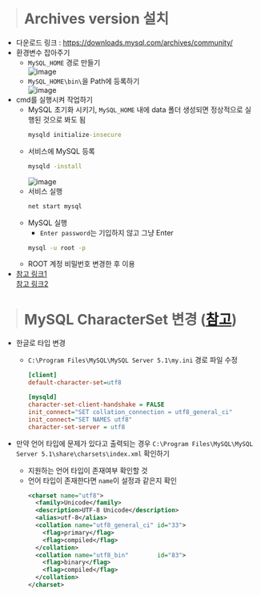 > # Archives version 설치

- 다운로드 링크 : https://downloads.mysql.com/archives/community/
- 환경변수 잡아주기
  - `MySQL_HOME` 경로 만들기<br /> ![image](https://user-images.githubusercontent.com/81629923/123509409-4c711680-d6b0-11eb-8aca-b0e6bc60b103.png)
  - `MySQL_HOME\bin\`을 Path에 등록하기<br /> ![image](https://user-images.githubusercontent.com/81629923/123509444-8f32ee80-d6b0-11eb-8f6c-0eea6168a2c7.png)
- cmd를 실행시켜 작업하기
  - MySQL 초기화 시키기, `MySQL_HOME` 내에 data 폴더 생성되면 정상적으로 실행된 것으로 봐도 됨
    ```cmd
    mysqld initialize-insecure
    ```
  - 서비스에 MySQL 등록
    ```cmd
    mysqld -install
    ```
    ![image](https://user-images.githubusercontent.com/81629923/123509592-521b2c00-d6b1-11eb-8df2-6bdca6b4d8c5.png)
  - 서비스 실행
    ```cmd
    net start mysql 
    ```
  - MySQL 실행
    - `Enter password`는 기입하지 않고 그냥 Enter
    ```cmd
    mysql -u root -p
    ```
  - ROOT 계정 비밀번호 변경한 후 이용
- [참고 링크1](https://javacpro.tistory.com/70)<br />[참고 링크2](https://coozplz.me/2011/11/10/mysql-%EC%84%9C%EB%B9%84%EC%8A%A4-%EB%93%B1%EB%A1%9D/)


> # MySQL CharacterSet 변경 ([참고](https://lazymankook.tistory.com/70))
 
- 한글로 타입 변경
  - `C:\Program Files\MySQL\MySQL Server 5.1\my.ini` 경로 파일 수정
    ```ini
    [client]
    default-character-set=utf8
    
    [mysqld]
    character-set-client-handshake = FALSE
    init_connect="SET collation_connection = utf8_general_ci"
    init_connect="SET NAMES utf8"
    character-set-server = utf8
    ```

- 만약 언어 타입에 문제가 있다고 출력되는 경우 `C:\Program Files\MySQL\MySQL Server 5.1\share\charsets\index.xml` 확인하기
  - 지원하는 언어 타입이 존재여부 확인할 것
  - 언어 타입이 존재한다면 `name`이 설정과 같은지 확인
    ```xml
    <charset name="utf8">
      <family>Unicode</family>
      <description>UTF-8 Unicode</description>
      <alias>utf-8</alias>
      <collation name="utf8_general_ci"	id="33">
        <flag>primary</flag>
        <flag>compiled</flag>
      </collation>
      <collation name="utf8_bin"		id="83">
        <flag>binary</flag>
        <flag>compiled</flag>
      </collation>
    </charset>
    ```
